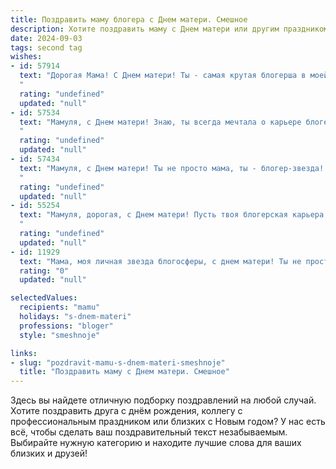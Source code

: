 ```yaml
---
title: Поздравить маму блогера с Днем матери. Смешное
description: Хотите поздравить маму с Днем матери или другим праздником? Наш ИИ создаст незабываемое поздравление, а вы обязательно выделитесь среди других.  
date: 2024-09-03
tags: second tag
wishes:
- id: 57914
  text: "Дорогая Мама! С Днем матери! Ты - самая крутая блогерша в моей жизни! Спасибо тебе за лайки и комментарии к моим выходкам, за бесконечный поток советов и за то, что всегда готова поделиться своим экспертным мнением, даже если оно мне не очень нравится 😂😜  С праздником!
  "
  rating: "undefined"
  updated: "null"
- id: 57534
  text: "Мамуля, с Днем матери! Знаю, ты всегда мечтала о карьере блогера, а не о роли \"главного по уходу за детьми\". Но знаешь, у тебя получилось! Ты теперь главный блогер в нашей жизни, и мы твои самые преданные подписчики! 😉🎉
  "
  rating: "undefined"
  updated: "null"
- id: 57434
  text: "Мамуля, с Днем матери! Ты не просто мама, ты - блогер-звезда!  К твоим лайкам я привык, а вот к твоим советам - не очень! 😂  Но  все равно люблю тебя больше всех! 🎉❤️
  "
  rating: "undefined"
  updated: "null"
- id: 55254
  text: "Мамуля, дорогая, с Днем матери! Пусть твоя блогерская карьера расцветает, а лайки бьют ключом как фонтан в твоем ТикТоке! 😂❤️
  "
  rating: "undefined"
  updated: "null"
- id: 11929
  text: "Мама, моя личная звезда блогосферы, с днем матери! Ты не просто мама, ты - главный контент-мейкер в моей жизни. Спасибо за то, что научила меня жить в ритме трендов и не бояться фейлов. Пусть твои посты всегда набирают лайки, а комменты будут только позитивные! Ты - мой супергерой в мире блогов и видосов. С праздником, моя супермама!"
  rating: "0"
  updated: "null"

selectedValues:
  recipients: "mamu"
  holidays: "s-dnem-materi"
  professions: "bloger"
  style: "smeshnoje"

links:
- slug: "pozdravit-mamu-s-dnem-materi-smeshnoje"
  title: "Поздравить маму с Днем матери. Смешное"
---
```


Здесь вы найдете отличную подборку поздравлений на любой случай. 
Хотите поздравить друга с днём рождения, коллегу с профессиональным праздником или близких с Новым годом? У нас есть всё, чтобы сделать ваш поздравительный текст незабываемым. Выбирайте нужную категорию и находите лучшие слова для ваших близких и друзей!
